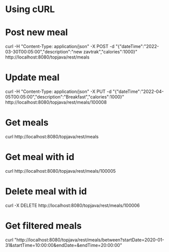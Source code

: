 # Using cURL

# Post new meal
curl -H "Content-Type: application/json" -X POST -d "{\"dateTime\":\"2022-03-30T00:05:00\",\"description\":\"new zavtrak\",\"calories\":1000}" http://localhost:8080/topjava/rest/meals

# Update meal
curl -H "Content-Type: application/json" -X PUT -d "{\"dateTime\":\"2022-04-05T00:05:00\",\"description\":\"Breakfast\",\"calories\":1000}" http://localhost:8080/topjava/rest/meals/100008

# Get meals
curl http://localhost:8080/topjava/rest/meals

# Get meal with id
curl http://localhost:8080/topjava/rest/meals/100005

# Delete meal with id
curl -X DELETE http://localhost:8080/topjava/rest/meals/100006

# Get filtered meals
curl "http://localhost:8080/topjava/rest/meals/between?startDate=2020-01-31&startTime=10:00:00&endDate=&endTime=20:00:00"